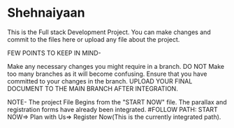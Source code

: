 # Shehnaiyaan
This is the Full stack Development Project. You can make changes and commit to the files here or upload any file about the project.


FEW POINTS TO KEEP IN MIND-

Make any necessary changes you might require in a branch.
DO NOT Make too many branches as it will become confusing.
Ensure that you have committed to your changes in the branch.
UPLOAD YOUR FINAL DOCUMENT TO THE MAIN BRANCH AFTER INTEGRATION.

NOTE- The project File Begins from the "START NOW" file. The parallax and registration forms have already been integrated.
#FOLLOW PATH: START NOW=> Plan with Us=> Register Now(This is the currently integrated path).
